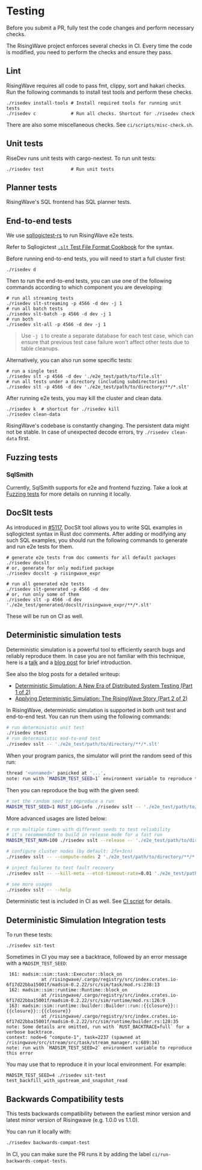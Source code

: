 # Testing

Before you submit a PR, fully test the code changes and perform necessary checks.

The RisingWave project enforces several checks in CI. Every time the code is modified, you need to perform the checks and ensure they pass.

<!-- toc -->


## Lint

RisingWave requires all code to pass fmt, clippy, sort and hakari checks. Run the following commands to install test tools and perform these checks.

```shell
./risedev install-tools # Install required tools for running unit tests
./risedev c             # Run all checks. Shortcut for ./risedev check
```

There are also some miscellaneous checks. See `ci/scripts/misc-check.sh`.

## Unit tests

RiseDev runs unit tests with cargo-nextest. To run unit tests:

```shell
./risedev test          # Run unit tests
```


## Planner tests

RisingWave's SQL frontend has SQL planner tests.

<!-- For more information, see [Planner Test Guide](../src/frontend/planner_test/README.md). -->
<!-- TODO: migrate here -->

## End-to-end tests

We use [sqllogictest-rs](https://github.com/risinglightdb/sqllogictest-rs) to run RisingWave e2e tests.

Refer to Sqllogictest [`.slt` Test File Format Cookbook](https://github.com/risinglightdb/sqllogictest-rs#slt-test-file-format-cookbook) for the syntax.

Before running end-to-end tests, you will need to start a full cluster first:

```shell
./risedev d
```

Then to run the end-to-end tests, you can use one of the following commands according to which component you are developing:

```shell
# run all streaming tests
./risedev slt-streaming -p 4566 -d dev -j 1
# run all batch tests
./risedev slt-batch -p 4566 -d dev -j 1
# run both
./risedev slt-all -p 4566 -d dev -j 1
```

> Use `-j 1` to create a separate database for each test case, which can ensure that previous test case failure won't affect other tests due to table cleanups.

Alternatively, you can also run some specific tests:

```shell
# run a single test
./risedev slt -p 4566 -d dev './e2e_test/path/to/file.slt'
# run all tests under a directory (including subdirectories)
./risedev slt -p 4566 -d dev './e2e_test/path/to/directory/**/*.slt'
```

After running e2e tests, you may kill the cluster and clean data.

```shell
./risedev k  # shortcut for ./risedev kill
./risedev clean-data
```

RisingWave's codebase is constantly changing. The persistent data might not be stable. In case of unexpected decode errors, try `./risedev clean-data` first.

## Fuzzing tests

### SqlSmith

Currently, SqlSmith supports for e2e and frontend fuzzing. Take a look at [Fuzzing tests](https://github.com/risingwavelabs/risingwave/blob/fb60113c2e8a7f0676af545c99f073a335c255f3/src/tests/sqlsmith/README.md#L1) for more details on running it locally.

<!-- TODO: migrate here -->

## DocSlt tests

As introduced in [#5117](https://github.com/risingwavelabs/risingwave/issues/5117), DocSlt tool allows you to write SQL examples in sqllogictest syntax in Rust doc comments. After adding or modifying any such SQL examples, you should run the following commands to generate and run e2e tests for them.

```shell
# generate e2e tests from doc comments for all default packages
./risedev docslt
# or, generate for only modified package
./risedev docslt -p risingwave_expr

# run all generated e2e tests
./risedev slt-generated -p 4566 -d dev
# or, run only some of them
./risedev slt -p 4566 -d dev './e2e_test/generated/docslt/risingwave_expr/**/*.slt'
```

These will be run on CI as well.

## Deterministic simulation tests

Deterministic simulation is a powerful tool to efficiently search bugs and reliably reproduce them.
In case you are not familiar with this technique, here is a [talk](https://www.youtube.com/watch?v=4fFDFbi3toc) and a [blog post](https://sled.rs/simulation.html) for brief introduction.

See also the blog posts for a detailed writeup:
- [Deterministic Simulation: A New Era of Distributed System Testing (Part 1 of 2)](https://www.risingwave.com/blog/deterministic-simulation-a-new-era-of-distributed-system-testing/)
- [Applying Deterministic Simulation: The RisingWave Story (Part 2 of 2)](https://www.risingwave.com/blog/applying-deterministic-simulation-the-risingwave-story-part-2-of-2/)

In RisingWave, deterministic simulation is supported in both unit test and end-to-end test. You can run them using the following commands:

```sh
# run deterministic unit test
./risedev stest
# run deterministic end-to-end test
./risedev sslt -- './e2e_test/path/to/directory/**/*.slt'
```

When your program panics, the simulator will print the random seed of this run:

```sh
thread '<unnamed>' panicked at '...',
note: run with `MADSIM_TEST_SEED=1` environment variable to reproduce this error
```

Then you can reproduce the bug with the given seed:

```sh
# set the random seed to reproduce a run
MADSIM_TEST_SEED=1 RUST_LOG=info ./risedev sslt -- './e2e_test/path/to/directory/**/*.slt'
```

More advanced usages are listed below:

```sh
# run multiple times with different seeds to test reliability
# it's recommended to build in release mode for a fast run
MADSIM_TEST_NUM=100 ./risedev sslt --release -- './e2e_test/path/to/directory/**/*.slt'

# configure cluster nodes (by default: 2fe+3cn)
./risedev sslt -- --compute-nodes 2 './e2e_test/path/to/directory/**/*.slt'

# inject failures to test fault recovery
./risedev sslt -- --kill-meta --etcd-timeout-rate=0.01 './e2e_test/path/to/directory/**/*.slt'

# see more usages
./risedev sslt -- --help
```

Deterministic test is included in CI as well. See [CI script](https://github.com/risingwavelabs/risingwave/blob/fb60113c2e8a7f0676af545c99f073a335c255f3/ci/scripts/deterministic-e2e-test.sh) for details.

## Deterministic Simulation Integration tests

To run these tests:
```shell
./risedev sit-test
```

Sometimes in CI you may see a backtrace, followed by an error message with a `MADSIM_TEST_SEED`:
```shell
 161: madsim::sim::task::Executor::block_on
             at /risingwave/.cargo/registry/src/index.crates.io-6f17d22bba15001f/madsim-0.2.22/src/sim/task/mod.rs:238:13
 162: madsim::sim::runtime::Runtime::block_on
             at /risingwave/.cargo/registry/src/index.crates.io-6f17d22bba15001f/madsim-0.2.22/src/sim/runtime/mod.rs:126:9
 163: madsim::sim::runtime::builder::Builder::run::{{closure}}::{{closure}}::{{closure}}
             at /risingwave/.cargo/registry/src/index.crates.io-6f17d22bba15001f/madsim-0.2.22/src/sim/runtime/builder.rs:128:35
note: Some details are omitted, run with `RUST_BACKTRACE=full` for a verbose backtrace.
context: node=6 "compute-1", task=2237 (spawned at /risingwave/src/stream/src/task/stream_manager.rs:689:34)
note: run with `MADSIM_TEST_SEED=2` environment variable to reproduce this error
```

You may use that to reproduce it in your local environment. For example:
```shell
MADSIM_TEST_SEED=4 ./risedev sit-test test_backfill_with_upstream_and_snapshot_read
```

## Backwards Compatibility tests

This tests backwards compatibility between the earliest minor version
and latest minor version of Risingwave (e.g. 1.0.0 vs 1.1.0).

You can run it locally with:
```bash
./risedev backwards-compat-test
```

In CI, you can make sure the PR runs it by adding the label `ci/run-backwards-compat-tests`.
